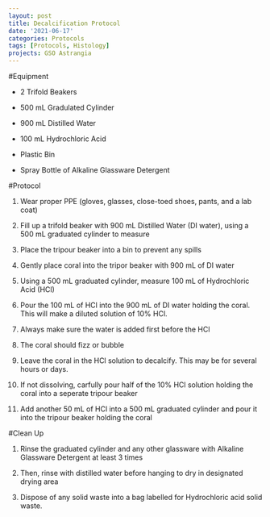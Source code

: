 ```yaml
---
layout: post
title: Decalcification Protocol
date: '2021-06-17'
categories: Protocols
tags: [Protocols, Histology]
projects: GSO Astrangia 
---
```


#Equipment

- 2 Trifold Beakers

- 500 mL Gradulated Cylinder 

- 900 mL Distilled Water

- 100 mL Hydrochloric Acid

- Plastic Bin

- Spray Bottle of Alkaline Glassware Detergent


#Protocol

1)  Wear proper PPE (gloves, glasses, close-toed shoes, pants, and a lab coat)

2) Fill up a trifold beaker with 900 mL Distilled Water (DI water), using a 500 mL graduated cylinder to measure

3) Place the tripour beaker into a bin to prevent any spills

4) Gently place coral into the tripor beaker with 900 mL of DI water 

5) Using a 500 mL graduated cylinder, measure 100 mL of Hydrochloric Acid (HCl)

6) Pour the 100 mL of HCl into the 900 mL of DI water holding the coral. This will make a diluted solution of 10% HCl.

7) Always make sure the water is added first before the HCl

8) The coral should fizz or bubble

9) Leave the coral in the HCl solution to decalcify. This may be for several hours or days.

10) If not dissolving, carfully pour half of the 10% HCl solution holding the coral into a seperate tripour beaker 

11) Add another 50 mL of HCl into a 500 mL graduated cylinder and pour it into the tripour beaker holding the coral 


#Clean Up

1) Rinse the graduated cylinder and any other glassware with Alkaline Glassware Detergent at least 3 times

2) Then, rinse with distilled water before hanging to dry in designated drying area 

3) Dispose of any solid waste into a bag labelled for Hydrochloric acid solid waste.

